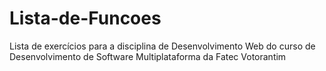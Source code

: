 # Lista-de-Funcoes

Lista de exercícios para a disciplina de Desenvolvimento Web do curso de Desenvolvimento de Software Multiplataforma da Fatec Votorantim

